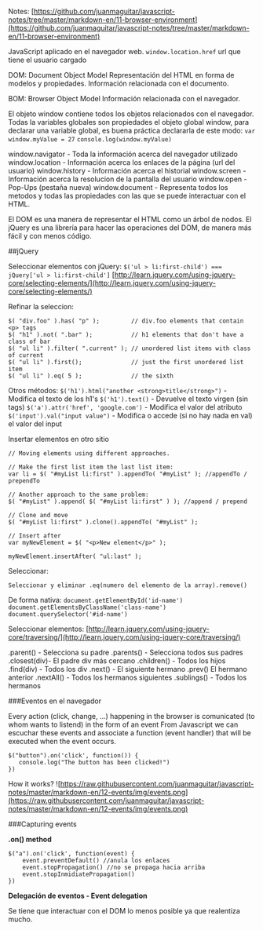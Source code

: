 Notes: [https://github.com/juanmaguitar/javascript-notes/tree/master/markdown-en/11-browser-environment](https://github.com/juanmaguitar/javascript-notes/tree/master/markdown-en/11-browser-environment)

JavaScript aplicado en el navegador web.
`window.location.href` url que tiene el usuario cargado

DOM: Document Object Model
Representación del HTML en forma de modelos y propiedades.
Información relacionada con el documento.

BOM: Browser Object Model
Información relacionada con el navegador.

El objeto window contiene todos los objetos relacionados con el navegador.
Todas la variables globales son propiedades el objeto global window, para declarar una variable global, es buena práctica declararla de este modo:
`var window.myValue = 27`
`console.log(window.myValue)`

window.navigator - Toda la información acerca del navegador utilizado
window.location - Información acerca los enlaces de la página (url del usuario)
window.history - Información acerca el historial
window.screen - Información acerca la resolucion de la pantalla del usuario
window.open - Pop-Ups (pestaña nueva)
window.document - Representa todos los metodos y todas las propiedades con las que se puede interactuar con el HTML.

El DOM es una manera de representar el HTML como un árbol de nodos.
El jQuery es una librería para hacer las operaciones del DOM, de manera más fácil y con menos código.

##jQuery

Seleccionar elementos con jQuery: 
`$('ul > li:first-child') === jQuery['ul > li:first-child']`
[http://learn.jquery.com/using-jquery-core/selecting-elements/](http://learn.jquery.com/using-jquery-core/selecting-elements/)

Refinar la seleccion:
```
$( "div.foo" ).has( "p" );         // div.foo elements that contain <p> tags
$( "h1" ).not( ".bar" );           // h1 elements that don't have a class of bar
$( "ul li" ).filter( ".current" ); // unordered list items with class of current
$( "ul li" ).first();              // just the first unordered list item
$( "ul li" ).eq( 5 );              // the sixth
```

Otros métodos:
`$('h1').html("another <strong>title</strong>")` - Modifica el texto de los h1's
`$('h1').text()` - Devuelve el texto virgen (sin tags)
`$('a').attr('href', 'google.com')` - Modifica el valor del atributo
`$('input').val("input value")` - Modifica o accede (si no hay nada en val) el valor del input

Insertar elementos en otro sitio
```
// Moving elements using different approaches.
 
// Make the first list item the last list item:
var li = $( "#myList li:first" ).appendTo( "#myList" ); //appendTo / prependTo
 
// Another approach to the same problem:
$( "#myList" ).append( $( "#myList li:first" ) ); //append / prepend

// Clone and move
$( "#myList li:first" ).clone().appendTo( "#myList" );

// Insert after
var myNewElement = $( "<p>New element</p>" );
 
myNewElement.insertAfter( "ul:last" );
```

Seleccionar:
```
Seleccionar y eliminar .eq(numero del elemento de la array).remove()
```

De forma nativa:
`document.getElementById('id-name')`
`document.getElementsByClassName('class-name')`
`document.querySelector('#id-name')`

Seleccionar elementos:
[http://learn.jquery.com/using-jquery-core/traversing/](http://learn.jquery.com/using-jquery-core/traversing/)

.parent() - Selecciona su padre
.parents() - Selecciona todos sus padres
.closest(div)- El padre div más cercano
.children() - Todos los hijos
.find(div) - Todos los div
.next() - El siguiente hermano
.prev()  El hermano anterior
.nextAll() - Todos los hermanos siguientes
.sublings() - Todos los hermanos

###Eventos en el navegador

Every action (click, change, …) happening in the browser is comunicated (to whom wants to listend) in the form of an event From Javascript we can escuchar these events and associate a function (event handler) that will be executed when the event occurs.
```
$("button").on('click', function()) {
   console.log("The button has been clicked!") 
})
```
How it works?
![https://raw.githubusercontent.com/juanmaguitar/javascript-notes/master/markdown-en/12-events/img/events.png](https://raw.githubusercontent.com/juanmaguitar/javascript-notes/master/markdown-en/12-events/img/events.png)

###Capturing events

**.on() method**

```
$("a").on('click', function(event) {
    event.preventDefault() //anula los enlaces
    event.stopPropagation() //no se propaga hacia arriba
    event.stopInmidiatePropagation()
})
```
**Delegación de eventos - Event delegation**

Se tiene que interactuar con el DOM lo menos posible ya que realentiza mucho.
